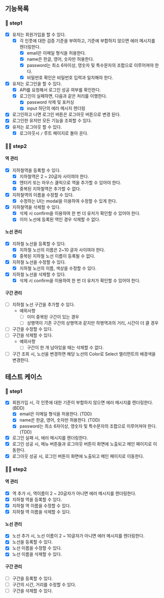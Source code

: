 ## 기능목록

### 🎯 step1

- [x] 유저는 회원가입을 할 수 있다.
  - [x] 각 인풋에 대한 검증 기준을 부여하고, 기준에 부합하지 않으면 에러 메시지를 렌더링한다.
    - [x] email은 이메일 형식을 허용한다.
    - [x] name은 한글, 영어, 숫자만 허용한다.
    - [x] password는 최소 6자이상, 영숫자 및 특수문자의 조합으로 이루어져야 한다.
    - [x] 비밀번호 확인은 비밀번호 입력과 일치해야 한다.
- [x] 유저는 로그인을 할 수 있다.
  - [x] API를 요청해서 로그인 성공 여부를 확인한다.
  - [x] 로그인이 실패하면, 다음과 같은 처리를 이행한다.
    - [x] password 삭제 및 포커싱
    - [x] input 하단의 에러 메시지 렌더링
- [x] 로그인하고 나면 로그인 버튼은 로그아웃 버튼으로 변경 된다.
- [x] 로그인한 유저만 모든 기능을 조회할 수 있다.
- [x] 유저는 로그아웃 할 수 있다.
  - [x] 로그아웃시 `/` 루트 페이지로 돌아 온다.

### 🎯🎯 step2

#### 역 관리

- [x] 지하철역을 등록할 수 있다.
  - [x] 지하철역은 2 ~ 20글자 사이여야 한다.
  - [x] 엔터키 또는 마우스 클릭으로 역을 추가할 수 있어야 한다.
  - [x] 중복된 지하철역은 추가할 수 없다.
- [x] 지하철역의 이름을 수정할 수 있다.
  - [x] 수정하는 UI는 modal을 이용하여 수정할 수 있게 한다.
- [x] 지하철역을 삭제할 수 있다.
  - [x] 삭제 시 confirm을 이용하여 한 번 더 유저가 확인할 수 있어야 한다.
  - [x] 이미 노선에 등록된 역인 경우 삭제할 수 없다.

#### 노선 관리

- [x] 지하철 노선을 등록할 수 있다.
  - [x] 지하철 노선의 이름은 2~10 글자 사이여야 한다.
  - [x] 중복된 지하철 노선 이름이 등록될 수 없다.
- [x] 지하철 노선을 수정할 수 있다.
  - [x] 지하철 노선의 이름, 색상을 수정할 수 있다.
- [x] 지하철 노선을 삭제할 수 있다.
  - [x] 삭제 시 confirm을 이용하여 한 번 더 유저가 확인할 수 있어야 한다.

#### 구간 관리

- [ ] 지하철 노선 구간을 추가할 수 있다.
  - 예외사항
    - [ ] 이미 중복된 구간이 있는 경우
    - [ ] 상행역이 기존 구간의 상행역과 같지만 하행역과의 거리, 시간이 더 클 경우
- [ ] 구간을 수정할 수 있다.
- [ ] 구간을 삭제할 수 있다.
  - 예외사항
    - [ ] 구간이 한 개 남아있을 때는 삭제할 수 없다.
- [ ] 구간 조회 시, 노선을 변경하면 해당 노선의 Color로 Select 엘리먼트의 배경색을 변경한다.

## 테스트 케이스

### 🎯 step1

- [x] 회원가입 시, 각 인풋에 대한 기준이 부합하지 않으면 에러 메시지를 렌더링한다. (BDD)
  - [x] email은 이메일 형식을 허용한다. (TDD)
  - [x] name은 한글, 영어, 숫자만 허용한다. (TDD)
  - [x] password는 최소 6자이상, 영숫자 및 특수문자의 조합으로 이루어져야 한다. (TDD)
- [x] 로그인 실패 시, 에러 메시지를 렌더링한다.
- [x] 로그인 성공 시, 메뉴 버튼들과 로그아웃 버튼이 화면에 노출되고 메인 페이지로 이동한다.
- [x] 로그아웃 성공 시, 로그인 버튼이 화면에 노출되고 메인 페이지로 이동한다.

### 🎯🎯 step2

#### 역 관리

- [x] 역 추가 시, 역이름이 2 ~ 20글자가 아니면 에러 메시지를 렌더링한다.
- [x] 지하철 역을 등록할 수 있다.
- [x] 지하철 역 이름을 수정할 수 있다.
- [x] 지하철 역 이름을 삭제할 수 있다.

#### 노선 관리

- [x] 노선 추가 시, 노선 이름이 2 ~ 10글자가 아니면 에러 메시지를 렌더링한다.
- [x] 노선을 등록할 수 있다.
- [x] 노선 이름을 수정할 수 있다.
- [x] 노선 이름을 삭제할 수 있다.

#### 구간 관리

- [ ] 구간을 등록할 수 있다.
- [ ] 구간의 시간, 거리를 수정할 수 있다.
- [ ] 구간을 삭제할 수 있다.
